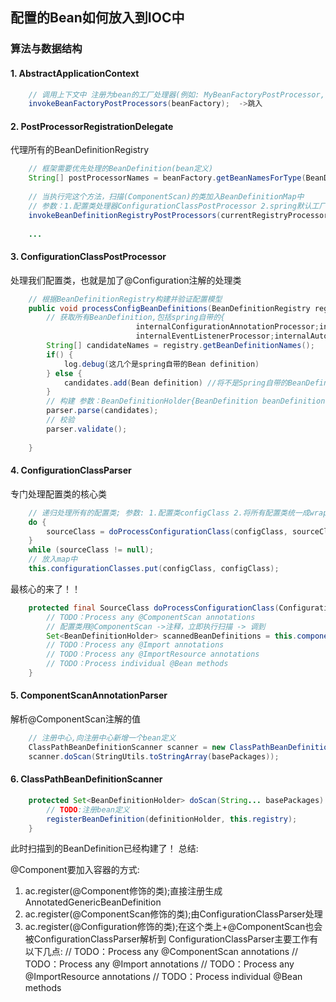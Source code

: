 ## 配置的Bean如何放入到IOC中
### 算法与数据结构
#### 1. AbstractApplicationContext
```java
	// 调用上下文中 注册为bean的工厂处理器(例如: MyBeanFactoryPostProcessor, ConfigurationClassPostProcessor)
	invokeBeanFactoryPostProcessors(beanFactory);  ->跳入
```
#### 2. PostProcessorRegistrationDelegate
代理所有的BeanDefinitionRegistry
```java
	// 框架需要优先处理的BeanDefinition(bean定义)
	String[] postProcessorNames = beanFactory.getBeanNamesForType(BeanDefinitionRegistryPostProcessor.class, true, false);
	
	// 当执行完这个方法，扫描(ComponentScan)的类加入BeanDefinitionMap中
	// 参数：1.配置类处理器ConfigurationClassPostProcessor 2.spring默认工厂DefaultListableBeanFactory 3.spring应用启动标识
	invokeBeanDefinitionRegistryPostProcessors(currentRegistryProcessors, registry, beanFactory.getApplicationStartup());  ->跳入
	
	...

```
#### 3. ConfigurationClassPostProcessor
处理我们配置类，也就是加了@Configuration注解的处理类
```java
	// 根据BeanDefinitionRegistry构建并验证配置模型
	public void processConfigBeanDefinitions(BeanDefinitionRegistry registry) {
		// 获取所有BeanDefinition,包括spring自带的{
							internalConfigurationAnnotationProcessor;internalEventListenerFactory
							internalEventListenerProcessor;internalAutowiredAnnotationProcessor}和加@Configuration注解的
		String[] candidateNames = registry.getBeanDefinitionNames();
		if() {
			log.debug(这几个是spring自带的Bean definition)
		} else {
			candidates.add(Bean definition) //将不是Spring自带的BeanDefinition加入这个list, 下面的parse方法将构建这个配置
		}
		// 构建 参数：BeanDefinitionHolder{BeanDefinition beanDefinition，String beanName，String[] aliases}
		parser.parse(candidates);
		// 校验
		parser.validate();
	
	}
```

#### 4. ConfigurationClassParser
专门处理配置类的核心类
```java
	// 递归处理所有的配置类; 参数: 1.配置类configClass 2.将所有配置类统一成wrapper：sourceClass 3.拦截器
	do {
		sourceClass = doProcessConfigurationClass(configClass, sourceClass, filter);
	}
	while (sourceClass != null);
	// 放入map中
	this.configurationClasses.put(configClass, configClass);
```
最核心的来了！！
```java
	protected final SourceClass doProcessConfigurationClass(ConfigurationClass configClass, SourceClass sourceClass, Predicate<String> filter) {
		// TODO：Process any @ComponentScan annotations
		// 配置类用@ComponentScan ->注释，立即执行扫描 -> 调到
		Set<BeanDefinitionHolder> scannedBeanDefinitions = this.componentScanParser.parse(componentScan, sourceClass.getMetadat().getClassName()); 
		// TODO：Process any @Import annotations
		// TODO：Process any @ImportResource annotations
		// TODO：Process individual @Bean methods
	}
```
#### 5. ComponentScanAnnotationParser
解析@ComponentScan注解的值
```java
	// 注册中心,向注册中心新增一个bean定义
	ClassPathBeanDefinitionScanner scanner = new ClassPathBeanDefinitionScanner(this.registry, componentScan.getBoolean("useDefaultFilters"), this.environment, this.resourceLoader);
	scanner.doScan(StringUtils.toStringArray(basePackages));
```
#### 6. ClassPathBeanDefinitionScanner
```java
	protected Set<BeanDefinitionHolder> doScan(String... basePackages) {
		// TODO:注册bean定义
		registerBeanDefinition(definitionHolder, this.registry);
	}
```

此时扫描到的BeanDefinition已经构建了！
总结: 

@Component要加入容器的方式:
1. ac.register(@Component修饰的类);直接注册生成AnnotatedGenericBeanDefinition
2. ac.register(@ComponentScan修饰的类);由ConfigurationClassParser处理
3. ac.register(@Configuration修饰的类);在这个类上+@ComponentScan也会被ConfigurationClassParser解析到
ConfigurationClassParser主要工作有以下几点:
	// TODO：Process any @ComponentScan annotations
	// TODO：Process any @Import annotations
    // TODO：Process any @ImportResource annotations
	// TODO：Process individual @Bean methods
